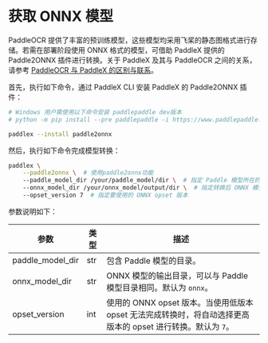 # 获取 ONNX 模型

PaddleOCR 提供了丰富的预训练模型，这些模型均采用飞桨的静态图格式进行存储。若需在部署阶段使用 ONNX 格式的模型，可借助 PaddleX 提供的 Paddle2ONNX 插件进行转换。关于 PaddleX 及其与 PaddleOCR 之间的关系，请参考 [PaddleOCR 与 PaddleX 的区别与联系](../paddleocr_and_paddlex.md#1-paddleocr-与-paddlex-的区别与联系)。

首先，执行如下命令，通过 PaddleX CLI 安装 PaddleX 的 Paddle2ONNX 插件：

```bash
# Windows 用户需使用以下命令安装 paddlepaddle dev版本
# python -m pip install --pre paddlepaddle -i https://www.paddlepaddle.org.cn/packages/nightly/cpu/

paddlex --install paddle2onnx
```

然后，执行如下命令完成模型转换：

```bash
paddlex \
    --paddle2onnx \  # 使用paddle2onnx功能
    --paddle_model_dir /your/paddle_model/dir \  # 指定 Paddle 模型所在的目录
    --onnx_model_dir /your/onnx_model/output/dir \  # 指定转换后 ONNX 模型的输出目录
    --opset_version 7  # 指定要使用的 ONNX opset 版本
```

参数说明如下：

<table>
    <thead>
        <tr>
            <th>参数</th>
            <th>类型</th>
            <th>描述</th>
        </tr>
    </thead>
    <tbody>
        <tr>
            <td>paddle_model_dir</td>
            <td>str</td>
            <td>包含 Paddle 模型的目录。</td>
        </tr>
        <tr>
            <td>onnx_model_dir</td>
            <td>str</td>
            <td>ONNX 模型的输出目录，可以与 Paddle 模型目录相同。默认为 <code>onnx</code>。</td>
        </tr>
        <tr>
            <td>opset_version</td>
            <td>int</td>
            <td>使用的 ONNX opset 版本。当使用低版本 opset 无法完成转换时，将自动选择更高版本的 opset 进行转换。默认为 <code>7</code>。</td>
        </tr>
    </tbody>
</table>
